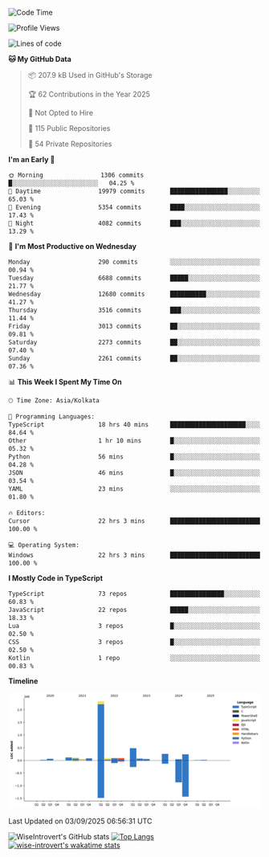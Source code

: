 <!--START_SECTION:waka-->
![Code Time](http://img.shields.io/badge/Code%20Time-2%2C483%20hrs%2018%20mins-blue)

![Profile Views](http://img.shields.io/badge/Profile%20Views-7-blue)

![Lines of code](https://img.shields.io/badge/From%20Hello%20World%20I%27ve%20Written-4.1%20million%20lines%20of%20code-blue)

**🐱 My GitHub Data** 

> 📦 207.9 kB Used in GitHub's Storage 
 > 
> 🏆 62 Contributions in the Year 2025
 > 
> 🚫 Not Opted to Hire
 > 
> 📜 115 Public Repositories 
 > 
> 🔑 54 Private Repositories 
 > 
**I'm an Early 🐤** 

```text
🌞 Morning                1306 commits        █░░░░░░░░░░░░░░░░░░░░░░░░   04.25 % 
🌆 Daytime                19979 commits       ████████████████░░░░░░░░░   65.03 % 
🌃 Evening                5354 commits        ████░░░░░░░░░░░░░░░░░░░░░   17.43 % 
🌙 Night                  4082 commits        ███░░░░░░░░░░░░░░░░░░░░░░   13.29 % 
```
📅 **I'm Most Productive on Wednesday** 

```text
Monday                   290 commits         ░░░░░░░░░░░░░░░░░░░░░░░░░   00.94 % 
Tuesday                  6688 commits        █████░░░░░░░░░░░░░░░░░░░░   21.77 % 
Wednesday                12680 commits       ██████████░░░░░░░░░░░░░░░   41.27 % 
Thursday                 3516 commits        ███░░░░░░░░░░░░░░░░░░░░░░   11.44 % 
Friday                   3013 commits        ██░░░░░░░░░░░░░░░░░░░░░░░   09.81 % 
Saturday                 2273 commits        ██░░░░░░░░░░░░░░░░░░░░░░░   07.40 % 
Sunday                   2261 commits        ██░░░░░░░░░░░░░░░░░░░░░░░   07.36 % 
```


📊 **This Week I Spent My Time On** 

```text
🕑︎ Time Zone: Asia/Kolkata

💬 Programming Languages: 
TypeScript               18 hrs 40 mins      █████████████████████░░░░   84.64 % 
Other                    1 hr 10 mins        █░░░░░░░░░░░░░░░░░░░░░░░░   05.32 % 
Python                   56 mins             █░░░░░░░░░░░░░░░░░░░░░░░░   04.28 % 
JSON                     46 mins             █░░░░░░░░░░░░░░░░░░░░░░░░   03.54 % 
YAML                     23 mins             ░░░░░░░░░░░░░░░░░░░░░░░░░   01.80 % 

🔥 Editors: 
Cursor                   22 hrs 3 mins       █████████████████████████   100.00 % 

💻 Operating System: 
Windows                  22 hrs 3 mins       █████████████████████████   100.00 % 
```

**I Mostly Code in TypeScript** 

```text
TypeScript               73 repos            ███████████████░░░░░░░░░░   60.83 % 
JavaScript               22 repos            █████░░░░░░░░░░░░░░░░░░░░   18.33 % 
Lua                      3 repos             █░░░░░░░░░░░░░░░░░░░░░░░░   02.50 % 
CSS                      3 repos             █░░░░░░░░░░░░░░░░░░░░░░░░   02.50 % 
Kotlin                   1 repo              ░░░░░░░░░░░░░░░░░░░░░░░░░   00.83 % 
```



**Timeline**

![Lines of Code chart](https://raw.githubusercontent.com/wise-introvert/wise-introvert/master/assets/bar_graph.png)


 Last Updated on 03/09/2025 06:56:31 UTC
<!--END_SECTION:waka-->

![WiseIntrovert's GitHub stats](https://github-readme-stats.vercel.app/api?username=wise-introvert&count_private=true&show_icons=true)
[![Top Langs](https://github-readme-stats.vercel.app/api/top-langs/?username=wise-introvert&langs_count=10)](https://github.com/anuraghazra/github-readme-stats)
[![wise-introvert's wakatime stats](https://github-readme-stats.vercel.app/api/wakatime?username=wiseintrovert)](https://github.com/anuraghazra/github-readme-stats)
